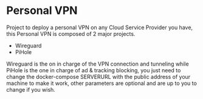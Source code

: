 # Personal VPN

Project to deploy a personal VPN on any Cloud Service Provider you have,
this Personal VPN is composed of 2 major projects.

- Wireguard
- PiHole

Wireguard is the on in charge of the VPN connection and tunneling while PiHole
is the one in charge of ad & tracking blocking, you just need to change the docker-compose
SERVERURL with the public address of your machine to make it work, other parameters are optional
and are up to you to change if you wish.